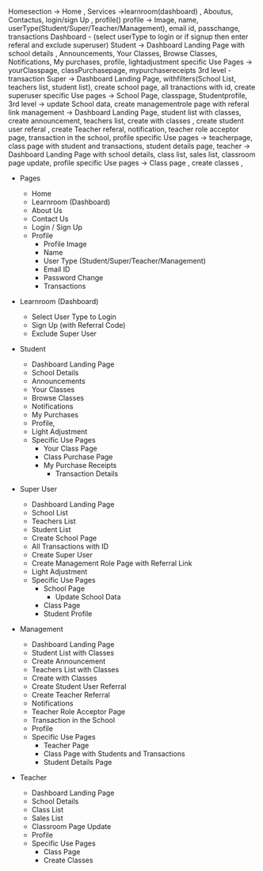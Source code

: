 Homesection -> Home , Services ->learnroom(dashboard) , Aboutus, Contactus, login/sign Up , profile()
profile -> Image, name, userType(Student/Super/Teacher/Management), email id, passchange, transactions
Dashboard - (select userType to login or if signup then enter referal and exclude superuser)
    Student -> Dashboard Landing Page with school details , Announcements, Your Classes, Browse Classes, Notifications, My purchases, profile, lightadjustment 
        specific Use Pages -> yourClasspage, classPurchasepage, mypurchasereceipts
            3rd level - transaction
    Super -> Dashboard Landing Page, withfilters(School List, teachers list, student list), create school page, all tranactions with id, create superuser
        specific Use pages -> School Page, classpage, Studentprofile, 
            3rd level -> update School data, create managementrole page with referal link
    management -> Dashboard Landing Page, student list with classes, create announcement, teachers list, create with classes , create student user referal , create Teacher referal, notification, teacher role acceptor page, transaction in the school,  profile
        specific Use pages -> teacherpage, class page with student and transactions, student details page, 
    teacher -> Dashboard Landing Page with school details, class list, sales list, classroom page update, profile
        specific Use pages -> Class page , create classes , 


- Pages
  - Home
  - Learnroom (Dashboard)
  - About Us
  - Contact Us
  - Login / Sign Up
  - Profile
    - Profile Image
    - Name
    - User Type (Student/Super/Teacher/Management)
    - Email ID
    - Password Change
    - Transactions

- Learnroom (Dashboard)
  - Select User Type to Login
  - Sign Up (with Referral Code)
  - Exclude Super User

- Student
  - Dashboard Landing Page 
  - School Details
  - Announcements
  - Your Classes
  - Browse Classes
  - Notifications
  - My Purchases 
  - Profile, 
  - Light Adjustment
  - Specific Use Pages
    - Your Class Page
    - Class Purchase Page
    - My Purchase Receipts
      - Transaction Details

- Super User
  - Dashboard Landing Page
  - School List
  - Teachers List
  - Student List
  - Create School Page
  - All Transactions with ID
  - Create Super User
  - Create Management Role Page with Referral Link
  - Light Adjustment
  - Specific Use Pages
    - School Page
        - Update School Data
    - Class Page
    - Student Profile
      
      

- Management
  - Dashboard Landing Page 
  - Student List with Classes
  - Create Announcement
  - Teachers List with Classes
  - Create with Classes
  - Create Student User Referral
  - Create Teacher Referral
  - Notifications
  - Teacher Role Acceptor Page
  - Transaction in the School
  - Profile
  - Specific Use Pages
    - Teacher Page
    - Class Page with Students and Transactions
    - Student Details Page

- Teacher
  - Dashboard Landing Page 
  - School Details 
  - Class List 
  - Sales List 
  - Classroom Page Update 
  - Profile
  - Specific Use Pages
    - Class Page
    - Create Classes
